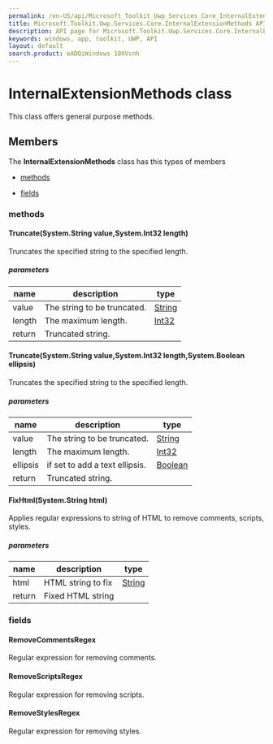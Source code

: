 ```yaml
---
permalink: /en-US/api/Microsoft_Toolkit_Uwp_Services_Core_InternalExtensionMethods.htm
title: Microsoft.Toolkit.Uwp.Services.Core.InternalExtensionMethods API 
description: API page for Microsoft.Toolkit.Uwp.Services.Core.InternalExtensionMethods
keywords: windows, app, toolkit, UWP, API
layout: default
search.product: eADQiWindows 10XVcnh
---
```



# InternalExtensionMethods class

This class offers general purpose methods.

## Members

The **InternalExtensionMethods** class has this types of members

* [methods](#methods)

* [fields](#fields)

### methods

#### Truncate(System.String value,System.Int32 length)

Truncates the specified string to the specified length.

##### parameters



| name | description | type || --- | --- | --- || value | The string to be truncated. | [String](https://msdn.microsoft.com/library/windows/apps/System.String) || length | The maximum length. | [Int32](https://msdn.microsoft.com/library/windows/apps/System.Int32) || return |Truncated string. |
#### Truncate(System.String value,System.Int32 length,System.Boolean ellipsis)

Truncates the specified string to the specified length.

##### parameters



| name | description | type || --- | --- | --- || value | The string to be truncated. | [String](https://msdn.microsoft.com/library/windows/apps/System.String) || length | The maximum length. | [Int32](https://msdn.microsoft.com/library/windows/apps/System.Int32) || ellipsis | if set to  add a text ellipsis. | [Boolean](https://msdn.microsoft.com/library/windows/apps/System.Boolean) || return |Truncated string. |
#### FixHtml(System.String html)

Applies regular expressions to string of HTML to remove comments, scripts, styles.

##### parameters



| name | description | type || --- | --- | --- || html | HTML string to fix | [String](https://msdn.microsoft.com/library/windows/apps/System.String) || return |Fixed HTML string |
### fields

#### RemoveCommentsRegex

Regular expression for removing comments.

#### RemoveScriptsRegex

Regular expression for removing scripts.

#### RemoveStylesRegex

Regular expression for removing styles.
